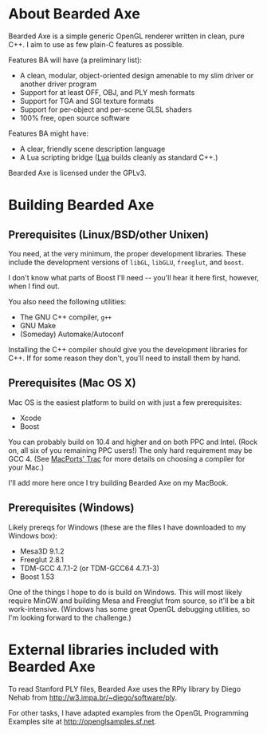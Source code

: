 # About Bearded Axe

Bearded Axe is a simple generic OpenGL renderer written in clean, pure
C++.  I aim to use as few plain-C features as possible.

Features BA will have (a preliminary list):

- A clean, modular, object-oriented design amenable to my slim driver or
  another driver program
- Support for at least OFF, OBJ, and PLY mesh formats
- Support for TGA and SGI texture formats
- Support for per-object and per-scene GLSL shaders
- 100% free, open source software

Features BA might have:

- A clear, friendly scene description language
- A Lua scripting bridge ([Lua](www.lua.org) builds cleanly as standard C++.)

Bearded Axe is licensed under the GPLv3.

# Building Bearded Axe

## Prerequisites (Linux/BSD/other Unixen)

You need, at the very minimum, the proper development libraries.  These
include the development versions of `libGL`, `libGLU`, `freeglut`, and
`boost`.

I don't know what parts of Boost I'll need -- you'll hear it here
first, however, when I find out.

You also need the following utilities:

- The GNU C++ compiler, `g++`
- GNU Make
- (Someday) Automake/Autoconf

Installing the C++ compiler should give you the development libraries for
C++.  If for some reason they don't, you'll need to install them by hand.

## Prerequisites (Mac OS X)

Mac OS is the easiest platform to build on with just a few prerequisites:

- Xcode
- Boost

You can probably build on 10.4 and higher and on both PPC and Intel.
(Rock on, all six of you remaining PPC users!)  The only hard requirement
may be GCC 4.  (See [MacPorts' Trac][mptrac]
for more details on choosing a compiler for your Mac.)

[mptrac]: https://trac.macports.org/wiki/UsingTheRightCompiler

I'll add more here once I try building Bearded Axe on my MacBook.

## Prerequisites (Windows)

Likely prereqs for Windows (these are the files I have downloaded to my Windows box):

- Mesa3D 9.1.2
- Freeglut 2.8.1
- TDM-GCC 4.7.1-2 (or TDM-GCC64 4.7.1-3)
- Boost 1.53

One of the things I hope to do is build on Windows.  This will most
likely require MinGW and building Mesa and Freeglut from source, so
it'll be a bit work-intensive.  (Windows has some great OpenGL debugging
utilities, so I'm looking forward to the challenge.)

# External libraries included with Bearded Axe

To read Stanford PLY files, Bearded Axe uses the RPly library by Diego
Nehab from <http://w3.impa.br/~diego/software/ply>.

For other tasks, I have adapted examples from the OpenGL Programming
Examples site at <http://openglsamples.sf.net>.

